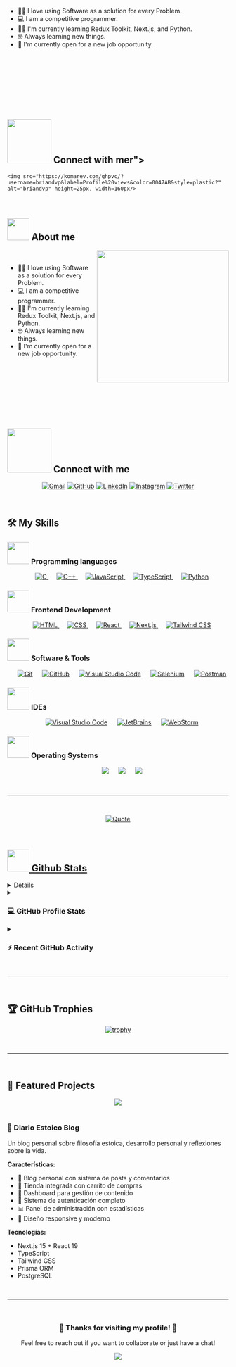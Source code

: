 - :technologist: I love using Software as a solution for every Problem.
- :computer: I am a competitive programmer.
- :student: I'm currently learning Redux Toolkit, Next.js, and Python.
- :nerd_face: Always learning new things.
- :thinking: I'm currently open for a new job opportunity.

<br><br><br><br><br><br><br>

## <picture> <img src="https://github.com/7oSkaaa/7oSkaaa/blob/main/Images/Connect-with-me.gif?raw=true" width="100px"> </picture> Connect with mer"> 
	<img src="https://komarev.com/ghpvc/?username=briandvp&label=Profile%20views&color=0047AB&style=plastic?" alt="briandvp" height=25px, width=160px/>
</p>

<br>

## <picture><img src = "https://github.com/7oSkaaa/7oSkaaa/blob/main/Images/about_me.gif?raw=true" width = 50px></picture> About me

<picture> <img align="right" src="https://res.cloudinary.com/doleg7smw/image/upload/v1761016332/uroboro_eymsxm.png" width = 300px></picture>

<br>

- :technologist: I love using Software as a solution for every Problem.
- :computer: I am a competitive programmer.
- :student: I'm currently learning Redux Toolkit, Next.js, and Python.
- :nerd_face: Always learning new things.
- :thinking: I'm currently open for a new job opportunity.

<br><br><br><br><br><br><br>

## <picture> <img src="https://github.com/7oSkaaa/7oSkaaa/blob/main/Images/Connect-with-me.gif?raw=true" width="100px"> </picture> Connect with me
<p align="center">
	<a href="mailto:briandvp@example.com"><img img src="https://img.shields.io/badge/gmail-%23EA4335.svg?style=plastic&logo=gmail&logoColor=white" alt="Gmail"/></a>
	<a href="https://github.com/briandvp"><img src="https://img.shields.io/badge/github-%23181717.svg?style=plastic&logo=github&logoColor=white" alt="GitHub"/></a>
	<a href="https://www.linkedin.com/in/brian-gamarra/"><img src="https://img.shields.io/badge/linkedin-%230A66C2.svg?style=plastic&logo=linkedin&logoColor=white" alt="LinkedIn"/></a>
	<a href="https://www.instagram.com/brian_mep/"><img src="https://img.shields.io/badge/instagram-%23E4405F.svg?style=plastic&logo=instagram&logoColor=white" alt="Instagram"/></a>
	<a href="https://twitter.com/Brian_dvp"><img src="https://img.shields.io/badge/twitter-%231DA1F2.svg?style=plastic&logo=twitter&logoColor=white" alt="Twitter"/></a>
</p>

<br>

## 🛠️ My Skills

### <picture> <img src = "https://github.com/7oSkaaa/7oSkaaa/blob/main/Images/Programming_Languages.gif?raw=true" width = 50px>  </picture> Programming languages

<p align="center"> 
  &emsp; 
  <a href="https://www.cprogramming.com/" target="_blank"> 
    <img alt="C" src="https://img.shields.io/badge/C%20-%232370ED.svg?style=plastic&logo=c&logoColor=white">
  </a> 
  &emsp;
  <a href="https://www.w3schools.com/cpp/" target="_blank"> 
    <img alt="C++" src="https://img.shields.io/badge/C++%20-%2300599C.svg?style=plastic&logo=c%2B%2B&logoColor=white">
  </a> 
  &emsp;
  <a href="https://developer.mozilla.org/en-US/docs/Web/JavaScript" target="_blank"> 
     <img alt="JavaScript" src="https://img.shields.io/badge/JavaScript%20-%23F7DF1E.svg?style=plastic&logo=javascript&logoColor=black">
   </a>
  &emsp;
  <a href="https://www.typescriptlang.org/" target="_blank">
    <img alt="TypeScript" src="https://img.shields.io/badge/TypeScript-%23007ACC.svg?style=plastic&logo=typescript&logoColor=white">
  </a>
  &emsp;
   <a href="https://www.python.org" target="_blank">
    <img alt="Python" src="https://img.shields.io/badge/Python%20-%2314354C.svg?style=plastic&logo=python&logoColor=white">
  </a>
</p>

### <picture> <img src = "https://github.com/7oSkaaa/7oSkaaa/blob/main/Images/Front_End.gif?raw=true" width = 50px>  </picture> Frontend Development

<p align="center"> 
  &emsp; 
  <a href="https://www.w3.org/html/" target="_blank"> 
   <img alt="HTML" src="https://img.shields.io/badge/HTML5%20-%23E34F26.svg?style=plastic&logo=html5&logoColor=white">
  </a>   
  &emsp;
  <a href="https://www.w3schools.com/css/" target="_blank">
    <img alt="CSS" src="https://img.shields.io/badge/CSS%20-%231572B6.svg?style=plastic&logo=css3&logoColor=white">
  </a> 
  &emsp;
  <a href="https://reactjs.org/" target="_blank">
    <img alt="React" src="https://img.shields.io/badge/react-%2361DAFB.svg?style=plastic&logo=React&logoColor=black">
  </a>
  &emsp;
  <a href="https://nextjs.org/" target="_blank">
    <img alt="Next.js" src="https://img.shields.io/badge/Next.js-%23000000.svg?style=plastic&logo=nextdotjs&logoColor=white">
  </a>
  &emsp;
  <a href="https://tailwindcss.com/" target="_blank">
    <img alt="Tailwind CSS" src="https://img.shields.io/badge/Tailwind_CSS-%2338B2AC.svg?style=plastic&logo=tailwind-css&logoColor=white">
  </a>
</p>

### <picture> <img src = "https://github.com/7oSkaaa/7oSkaaa/blob/main/Images/Software_Tools.gif?raw=true" width = 50px>  </picture> Software & Tools

<p align="center">
  &emsp;
    <a href="#"><img alt="Git" src="https://img.shields.io/badge/Git%20-%23F05033.svg?style=plastic&logo=git&logoColor=white"></a>
  &emsp;
    <a href="#"><img alt="GitHub" src="https://img.shields.io/badge/github-%23181717.svg?style=plastic&logo=github&logoColor=white"></a>
  &emsp;
    <a href="#"><img alt="Visual Studio Code" src="https://img.shields.io/badge/Visual%20Studio%20Code-0078d7.svg?style=plastic&logo=visual-studio-code&logoColor=white"></a>
  &emsp;
    <a href="#"><img alt="Selenium" src="https://img.shields.io/badge/selenium-%2343B02A.svg?&style=plastic&logo=selenium&logoColor=white"></a>
  &emsp;
    <a href="#"><img alt="Postman" src="https://img.shields.io/badge/Postman-FF6C37?style=plastic&logo=postman&logoColor=white"></a>
</p>

### <picture> <img src = "https://github.com/7oSkaaa/7oSkaaa/blob/main/Images/IDEs.gif?raw=true" width = 50px>  </picture> IDEs

<p align="center">
  &emsp;
    <a href="#"><img alt="Visual Studio Code" src="https://img.shields.io/badge/Visual%20Studio%20Code-0078d7.svg?style=plastic&logo=visual-studio-code&logoColor=white"></a>
  &emsp;
    <a href="#"><img alt="JetBrains" src="https://img.shields.io/badge/jetbrains-%23000000.svg?style=plastic&logo=jetbrains&logoColor=white" /></a>
  &emsp;
    <a href="#"><img alt="WebStorm" src="https://img.shields.io/badge/WebStorm-000000?style=plastic&logo=WebStorm&logoColor=white" /></a>
</p>

### <picture> <img src = "https://github.com/7oSkaaa/7oSkaaa/blob/main/Images/OS.gif?raw=true" width = 50px>  </picture> Operating Systems

<p align="center">
  &emsp;
    <a href="#"><img src="https://img.shields.io/badge/Windows-0078D6?style=plastic&logo=windows&logoColor=white"></a>
  &emsp;
    <a href="#"><img src="https://img.shields.io/badge/Linux-FCC624?style=plastic&logo=linux&logoColor=black"></a>
  &emsp;
    <a href="#"><img src="https://img.shields.io/badge/Ubuntu-E95420?style=plastic&logo=ubuntu&logoColor=white"></a>
</p>

<br>

---

<br>

<p align = "center">
	<a href="https://github.com/piyushsuthar/github-readme-quotes"> <img alt = "Quote" src="https://quotes-github-readme.vercel.app/api?type=horizontal&theme=tokyonight&animation=grow_out_in&quoteCategory=programming">
</p>

<br>

## <picture> <img src = "https://github.com/7oSkaaa/7oSkaaa/blob/main/Images/Statistics.gif?raw=true" width = 50px>  </picture> Github Stats

<details>
  <summary><h3> 🔥 Streak Stats</h3></summary>

  <p align="center">
    <a href="https://github.com/briandvp/github-readme-streak-stats">
      <img title="🔥 Get streak stats for your profile at git.io/streak-stats" alt="Brian's streak" src="https://github-readme-streak-stats.herokuapp.com/?user=briandvp&theme=tokyonight&hide_border=true"/>
    </a>
  </p>
</details>

<details>
  <summary><h3>💻 GitHub Profile Stats</h3></summary>

  <br/>
  <p align="center">
    <a href="https://github.com/anuraghazra/github-readme-stats">
      <img alt="Brian's Github Stats" src="https://github-readme-stats.vercel.app/api?username=briandvp&show_icons=true&count_private=true&theme=tokyonight&hide_border=true" height="192px"/>
    </a>
    <br/>
    <a href="https://github.com/anuraghazra/github-readme-stats">
      <img alt="Brian's Top Languages" src="https://github-readme-stats.vercel.app/api/top-langs/?username=briandvp&langs_count=8&layout=compact&theme=tokyonight&hide_border=true" height="192px"/>
    </a>
    <br/>
  </p>
</details>

<details>
  <summary><h3>⚡ Recent GitHub Activity</h3></summary>

  <br/>
  <a href="https://github.com/briandvp">
    <img alt="Brian's Activity Graph" src="https://github-readme-activity-graph.vercel.app/graph?username=briandvp&theme=tokyo-night&hide_border=true" />
  </a>
</details>

<br>

---

<br>

## 🏆 GitHub Trophies

<p align="center">
  <a href="https://github.com/ryo-ma/github-profile-trophy">
    <img src="https://github-profile-trophy.vercel.app/?username=briandvp&theme=tokyonight&no-frame=true&no-bg=true&row=1&column=7" alt="trophy" />
  </a>
</p>

<br>

---

<br>

## 📂 Featured Projects

<div align="center">
  <a href="https://github.com/briandvp/brian_blog">
    <img align="center" src="https://github-readme-stats.vercel.app/api/pin/?username=briandvp&repo=brian_blog&theme=tokyonight&hide_border=true" />
  </a>
</div>

<br>

### 🌟 Diario Estoico Blog

Un blog personal sobre filosofía estoica, desarrollo personal y reflexiones sobre la vida.

**Características:**
- 📝 Blog personal con sistema de posts y comentarios
- 🏪 Tienda integrada con carrito de compras
- 🎨 Dashboard para gestión de contenido
- 🔐 Sistema de autenticación completo
- 📊 Panel de administración con estadísticas
- 🎯 Diseño responsive y moderno

**Tecnologías:**
- Next.js 15 + React 19
- TypeScript
- Tailwind CSS
- Prisma ORM
- PostgreSQL

<br>

---

<br>

<div align="center">
  <h3>💖 Thanks for visiting my profile! 💖</h3>
  <p>Feel free to reach out if you want to collaborate or just have a chat!</p>
</div>

<p align="center">
  <img src="https://capsule-render.vercel.app/api?type=waving&color=gradient&height=100&section=footer"/>
</p>

